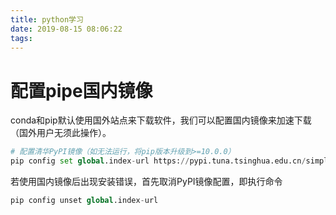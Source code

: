 ```yaml
---
title: python学习
date: 2019-08-15 08:06:22
tags:
---
```


# 配置pipe国内镜像

conda和pip默认使用国外站点来下载软件，我们可以配置国内镜像来加速下载（国外用户无须此操作）。

```python
# 配置清华PyPI镜像（如无法运行，将pip版本升级到>=10.0.0）
pip config set global.index-url https://pypi.tuna.tsinghua.edu.cn/simple
```

若使用国内镜像后出现安装错误，首先取消PyPI镜像配置，即执行命令

```python
pip config unset global.index-url
```
